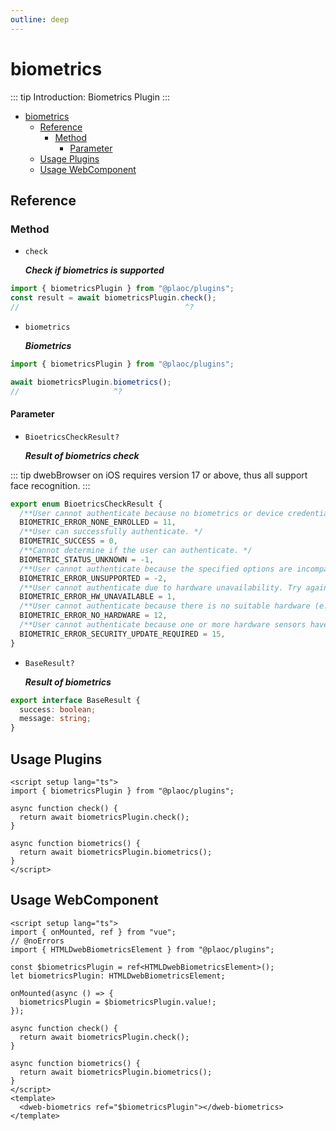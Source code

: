 ```yaml
---
outline: deep
---
```


# biometrics

<Badges name="@plaoc/plugins" />
<Platform supports="iOS,Android,MacOS,Windows" />

::: tip Introduction:
Biometrics Plugin
:::

- [biometrics](#biometrics)
  - [Reference](#reference)
    - [Method](#method)
      - [Parameter](#parameter)
  - [Usage Plugins](#usage-plugins)
  - [Usage WebComponent](#usage-webcomponent)

## Reference

### Method

- `check`

  **_Check if biometrics is supported_**

```ts twoslash
import { biometricsPlugin } from "@plaoc/plugins";
const result = await biometricsPlugin.check();
//                                     ^?
```

- `biometrics`

  **_Biometrics_**

```ts twoslash
import { biometricsPlugin } from "@plaoc/plugins";

await biometricsPlugin.biometrics();
//                     ^?
```

#### Parameter

- `BioetricsCheckResult?`

  **_Result of biometrics check_**

::: tip
dwebBrowser on iOS requires version 17 or above, thus all support face recognition.
:::

```ts twoslash
export enum BioetricsCheckResult {
  /**User cannot authenticate because no biometrics or device credentials are enrolled. */
  BIOMETRIC_ERROR_NONE_ENROLLED = 11,
  /**User can successfully authenticate. */
  BIOMETRIC_SUCCESS = 0,
  /**Cannot determine if the user can authenticate. */
  BIOMETRIC_STATUS_UNKNOWN = -1,
  /**User cannot authenticate because the specified options are incompatible with the current Android version. */
  BIOMETRIC_ERROR_UNSUPPORTED = -2,
  /**User cannot authenticate due to hardware unavailability. Try again later. */
  BIOMETRIC_ERROR_HW_UNAVAILABLE = 1,
  /**User cannot authenticate because there is no suitable hardware (e.g., no biometric sensor or no keyguard). */
  BIOMETRIC_ERROR_NO_HARDWARE = 12,
  /**User cannot authenticate because one or more hardware sensors have security vulnerabilities. Affected sensors will be unavailable until a security update resolves the issue. */
  BIOMETRIC_ERROR_SECURITY_UPDATE_REQUIRED = 15,
}
```

- `BaseResult?`

  **_Result of biometrics_**

```ts twoslash
export interface BaseResult {
  success: boolean;
  message: string;
}
```

## Usage Plugins

```vue twoslash
<script setup lang="ts">
import { biometricsPlugin } from "@plaoc/plugins";

async function check() {
  return await biometricsPlugin.check();
}

async function biometrics() {
  return await biometricsPlugin.biometrics();
}
</script>
```

## Usage WebComponent

```vue twoslash
<script setup lang="ts">
import { onMounted, ref } from "vue";
// @noErrors
import { HTMLDwebBiometricsElement } from "@plaoc/plugins";

const $biometricsPlugin = ref<HTMLDwebBiometricsElement>();
let biometricsPlugin: HTMLDwebBiometricsElement;

onMounted(async () => {
  biometricsPlugin = $biometricsPlugin.value!;
});

async function check() {
  return await biometricsPlugin.check();
}

async function biometrics() {
  return await biometricsPlugin.biometrics();
}
</script>
<template>
  <dweb-biometrics ref="$biometricsPlugin"></dweb-biometrics>
</template>
```
